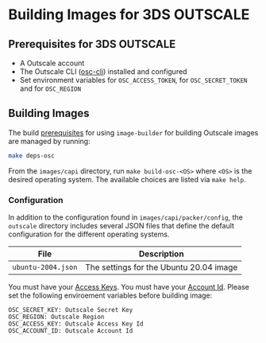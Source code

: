 # Building Images for 3DS OUTSCALE

## Prerequisites for 3DS OUTSCALE

- A Outscale account
- The Outscale CLI ([osc-cli](https://github.com/outscale/osc-cli)) installed and configured
- Set environment variables for `OSC_ACCESS_TOKEN`, for `OSC_SECRET_TOKEN` and for `OSC_REGION`


## Building Images

The build [prerequisites](../capi.md#prerequisites) for using `image-builder` for
building Outscale images are managed by running:

```bash
make deps-osc
```

From the `images/capi` directory, run `make build-osc-<OS>` where `<OS>` is the desired operating system. The available choices are listed via `make help`.

### Configuration

In addition to the configuration found in `images/capi/packer/config`, the `outscale`
directory includes several JSON files that define the default configuration for
the different operating systems.

| File | Description |
|------|-------------|
| `ubuntu-2004.json` | The settings for the Ubuntu 20.04 image |

You must have your [Access Keys](https://docs.outscale.com/en/userguide/About-Access-Keys.html).
You must have your [Account Id](https://docs.outscale.com/en/userguide/Getting-Information-About-Your-Account-and-Quotas.html).
Please set the following enviroement variables before building image:
```
OSC_SECRET_KEY: Outscale Secret Key
OSC_REGION: Outscale Region
OSC_ACCESS_KEY: Outscale Access Key Id
OSC_ACCOUNT_ID: Outscale Account Id 
```

